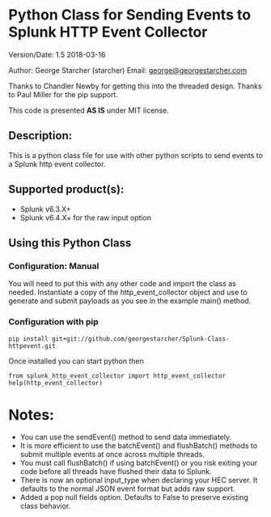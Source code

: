 # Python Class for Sending Events to Splunk HTTP Event Collector

Version/Date: 1.5 2018-03-16

Author: George Starcher (starcher)
Email: george@georgestarcher.com

Thanks to Chandler Newby for getting this into the threaded design.
Thanks to Paul Miller for the pip support.

This code is presented **AS IS** under MIT license.


## Description:

This is a python class file for use with other python scripts to send events to a Splunk http event collector.

## Supported product(s): 

* Splunk v6.3.X+
* Splunk v6.4.X+ for the raw input option

 
## Using this Python Class

### Configuration: Manual

You will need to put this with any other code and import the class as needed.
Instantiate a copy of the http_event_collector object and use to generate and submit payloads as you see in the example main() method.

### Configuration with pip

    pip install git+git://github.com/georgestarcher/Splunk-Class-httpevent.git

Once installed you can start python then

    from splunk_http_event_collector import http_event_collector
    help(http_event_collector)
    
# Notes:

* You can use the sendEvent() method to send data immediately.
* It is more efficient to use the batchEvent() and flushBatch() methods to submit multiple events at once across multiple threads.
* You must call flushBatch() if using batchEvent() or you risk exiting your code before all threads have flushed their data to Splunk.
* There is now an optional input_type when declaring your HEC server. It defaults to the normal JSON event format but adds raw support.
* Added a pop null fields option. Defaults to False to preserve existing class behavior. 
